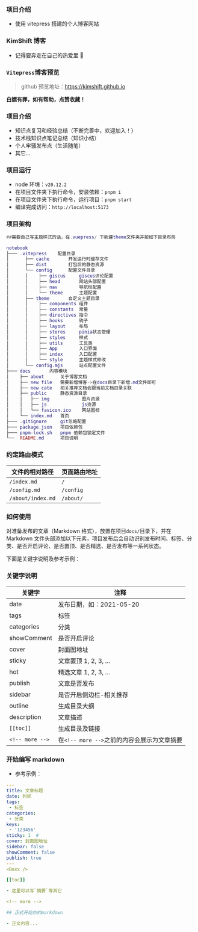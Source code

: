 ### 项目介绍

- 使用 vitepress 搭建的个人博客网站

### KimShift 博客

- 记得要奔走在自己的热爱里 🌹

### `Vitepress`博客预览

> github 预览地址：https://kimshift.github.io

**白嫖有罪，如有帮助，点赞收藏！**

### 项目介绍

- 知识点复习和经验总结（不断完善中，欢迎加入！）
- 技术栈知识点笔记总结（知识小结）
- 个人牢骚发布点（生活随笔）
- 其它...

### 项目运行

- node 环境：`v20.12.2`
- 在项目文件夹下执行命令，安装依赖：`pnpm i`
- 在项目文件夹下执行命令，运行项目：`pnpm start`
- 编译完成访问：`http://localhost:5173`

### 项目架构

```lua
##需要自己写主题样式的话，在.vuepress/ 下新建theme文件夹并按如下目录布局

notebook
├─── .vitepress    配置目录
│      ├── cache       开发运行时缓存文件
│      ├── dist        打包后的静态资源
│      └── config      配置文件目录
│      │    ├── giscus     giscus评论配置
│      │    ├── head       网站头部配置
│      │    ├── nav        导航栏配置
│      │    └── theme      主题配置
│      ├── theme       自定义主题目录
│      │    ├── components 组件
│      │    ├── constants  常量
│      │    ├── directives 指令
│      │    ├── hooks      钩子
│      │    ├── layout     布局
│      │    ├── stores     pinia状态管理
│      │    ├── styles     样式
│      │    ├── utils      工具类
│      │    ├── App        入口界面
│      │    ├── index      入口配置
│      │    └── style      主题样式修改
│      └── config.mjs      站点配置文件
├─── docs       内容模块
│    ├── about      关于博客文档
│    ├── new file   需要新增博客->在docs目录下新增.md文件即可
│    ├── new cate   相关推荐文档会跟当前文档目录关联
│    ├── public     静态资源目录
│    │   ├── img            图片资源
│    │   ├── js             js资源
│    │   └── favicon.ico    网站图标
│    └── index.md   首页
├─── .gitignore     git忽略配置
├─── package.json   项目依赖包
├─── pnpm-lock.sh   pnpm 依赖包锁定文件
└──  README.md      项目说明
```

### 约定路由模式

| 文件的相对路径    | 页面路由地址 |
| ----------------- | ------------ |
| `/index.md`       | `/`          |
| `/config.md`      | `/config`    |
| `/about/index.md` | `/about/`    |

### 如何使用

对准备发布的文章（Markdown 格式），放置在项目`docs/`目录下，并在 Markdown 文件头部添加以下元素，项目发布后会自动识别发布时间、标签、分类、是否开启评论、是否置顶、是否精选、是否发布等一系列状态。

下面是关键字说明及参考示例：

### 关键字说明

| 关键字          | 注释                                        |
| --------------- | ------------------------------------------- |
| date            | 发布日期，如：2021-05-20                    |
| tags            | 标签                                        |
| categories      | 分类                                        |
| showComment     | 是否开启评论                                |
| cover           | 封面图地址                                  |
| sticky          | 文章置顶 1, 2, 3, ...                       |
| hot             | 精选文章 1, 2, 3, ...                       |
| publish         | 文章是否发布                                |
| sidebar         | 是否开启侧边栏-相关推荐                     |
| outline         | 生成目录大纲                                |
| description     | 文章描述                                    |
| `[[toc]]`       | 生成目录及链接                              |
| `<!-- more -->` | 在`<!-- more -->`之前的内容会展示为文章摘要 |

### 开始编写 markdown

- 参考示例：

```yaml
---
title: 文章标题
date: 时间
tags:
 - 标签
categories:
 - 分类
keys:
 - '123456'
sticky: 1  #
cover: 封面图地址
sidebar: false
showComment: false
publish: true
---
<Boxx />

[[toc]]

- 这里可以写`摘要`等其它

<!-- more -->

## 正式开始你的markdown

- 正文内容...
```
